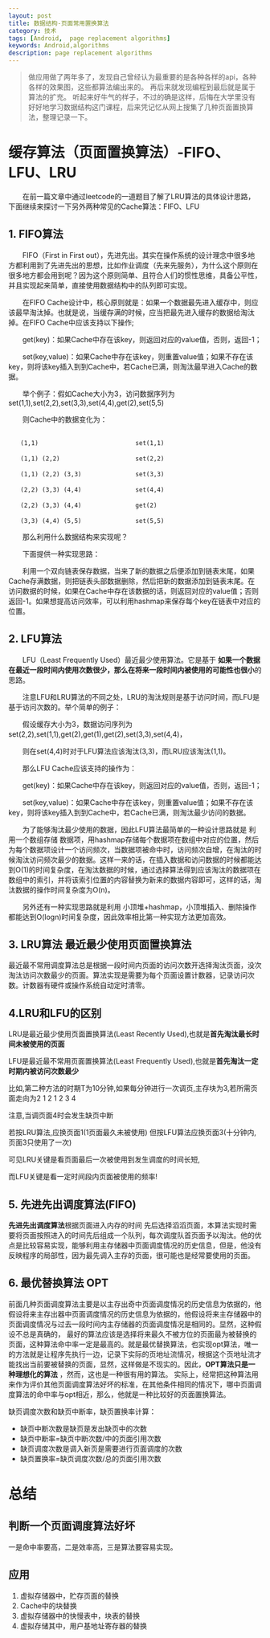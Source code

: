```yaml
---
layout: post
title: 数据结构-页面常用置换算法
category: 技术
tags: [Android,  page replacement algorithms]
keywords: Android,algorithms
description: page replacement algorithms
---
```


> 做应用做了两年多了，发现自己曾经认为最重要的是各种各样的api，各种各样的效果图，这些都算法编出来的。  再后来就发现编程到最后就是属于算法的扩充。 听起来好牛气的样子，不过的确是这样，后悔在大学里没有好好地学习数据结构这门课程，后来凭记忆从网上搜集了几种页面置换算法，整理记录一下。 


# 缓存算法（页面置换算法）-FIFO、LFU、LRU

　　在前一篇文章中通过leetcode的一道题目了解了LRU算法的具体设计思路，下面继续来探讨一下另外两种常见的Cache算法：FIFO、LFU

## 1. FIFO算法

　　FIFO（First in First out），先进先出。其实在操作系统的设计理念中很多地方都利用到了先进先出的思想，比如作业调度（先来先服务），为什么这个原则在很多地方都会用到呢？因为这个原则简单、且符合人们的惯性思维，具备公平性，并且实现起来简单，直接使用数据结构中的队列即可实现。

　　在FIFO Cache设计中，核心原则就是：如果一个数据最先进入缓存中，则应该最早淘汰掉。也就是说，当缓存满的时候，应当把最先进入缓存的数据给淘汰掉。在FIFO Cache中应该支持以下操作;

　　get(key)：如果Cache中存在该key，则返回对应的value值，否则，返回-1；

　　set(key,value)：如果Cache中存在该key，则重置value值；如果不存在该key，则将该key插入到到Cache中，若Cache已满，则淘汰最早进入Cache的数据。

　　举个例子：假如Cache大小为3，访问数据序列为set(1,1),set(2,2),set(3,3),set(4,4),get(2),set(5,5)

　　则Cache中的数据变化为：

```

　　(1,1)                           set(1,1)

　　(1,1) (2,2)                     set(2,2)

　　(1,1) (2,2) (3,3)               set(3,3)

　　(2,2) (3,3) (4,4)               set(4,4)

　　(2,2) (3,3) (4,4)               get(2)

　　(3,3) (4,4) (5,5)               set(5,5)

```

 　　那么利用什么数据结构来实现呢？

　　下面提供一种实现思路：

　　利用一个双向链表保存数据，当来了新的数据之后便添加到链表末尾，如果Cache存满数据，则把链表头部数据删除，然后把新的数据添加到链表末尾。在访问数据的时候，如果在Cache中存在该数据的话，则返回对应的value值；否则返回-1。如果想提高访问效率，可以利用hashmap来保存每个key在链表中对应的位置。

## 2. LFU算法

　　LFU（Least Frequently Used）最近最少使用算法。它是基于 **如果一个数据在最近一段时间内使用次数很少，那么在将来一段时间内被使用的可能性也很小**的思路。

　　注意LFU和LRU算法的不同之处，LRU的淘汰规则是基于访问时间，而LFU是基于访问次数的。举个简单的例子：

　　假设缓存大小为3，数据访问序列为set(2,2),set(1,1),get(2),get(1),get(2),set(3,3),set(4,4)，

　　则在set(4,4)时对于LFU算法应该淘汰(3,3)，而LRU应该淘汰(1,1)。

　　那么LFU Cache应该支持的操作为：

　　get(key)：如果Cache中存在该key，则返回对应的value值，否则，返回-1；

　　set(key,value)：如果Cache中存在该key，则重置value值；如果不存在该key，则将该key插入到到Cache中，若Cache已满，则淘汰最少访问的数据。

　　为了能够淘汰最少使用的数据，因此LFU算法最简单的一种设计思路就是 利用一个数组存储 数据项，用hashmap存储每个数据项在数组中对应的位置，然后为每个数据项设计一个访问频次，当数据项被命中时，访问频次自增，在淘汰的时候淘汰访问频次最少的数据。这样一来的话，在插入数据和访问数据的时候都能达到O(1)的时间复杂度，在淘汰数据的时候，通过选择算法得到应该淘汰的数据项在数组中的索引，并将该索引位置的内容替换为新来的数据内容即可，这样的话，淘汰数据的操作时间复杂度为O(n)。

　　另外还有一种实现思路就是利用 小顶堆+hashmap，小顶堆插入、删除操作都能达到O(logn)时间复杂度，因此效率相比第一种实现方法更加高效。

## 3. LRU算法  最近最少使用页面置换算法

最近最不常用调度算法总是根据一段时间内页面的访问次数开选择淘汰页面，没次淘汰访问次数最少的页面。算法实现是需要为每个页面设置计数器，记录访问次数。计数器有硬件或操作系统自动定时清零。


## 4.LRU和LFU的区别


LRU是最近最少使用页面置换算法(Least Recently Used),也就是**首先淘汰最长时间未被使用的页面**

LFU是最近最不常用页面置换算法(Least Frequently Used),也就是**首先淘汰一定时期内被访问次数最少**

比如,第二种方法的时期T为10分钟,如果每分钟进行一次调页,主存块为3,若所需页面走向为2 1 2 1 2 3 4

注意,当调页面4时会发生缺页中断

若按LRU算法,应换页面1(1页面最久未被使用) 但按LFU算法应换页面3(十分钟内,页面3只使用了一次)

可见LRU关键是看页面最后一次被使用到发生调度的时间长短,

而LFU关键是看一定时间段内页面被使用的频率!


## 5. 先进先出调度算法(FIFO)

**先进先出调度算法**根据页面进入内存的时间 先后选择滔滔页面，本算法实现时需要将页面按照进入的时间先后组成一个队列，每次调度队首页面予以淘汰。他的优点是比较容易实现，能够利用主存储器中页面调度情况的历史信息，但是，他没有反映程序的局部性，因为最先调入主存的页面，很可能也是经常要使用的页面。

## 6. 最优替换算法 OPT

  前面几种页面调度算法主要是以主存出奇中页面调度情况的历史信息为依据的，他假设将来主存出器中页面调度情况的历史信息为依据的，他假设将来主存储器中的页面调度情况与过去一段时间内主存储器的页面调度情况是相同的。显然，这种假设不总是真确的，
  最好的算法应该是选择将来最久不被方位的页面最为被替换的页面，这种算法命中率一定是最高的。就是最优替换算法，也实现opt算法，唯一的方法就是让程序先执行一边，记录下实际的页地址流情况，根据这个页地址流才能找出当前要被替换的页面，显然，这样做是不现实的。因此，**OPT算法只是一种理想化的算法** ，然而，这也是一种很有用的算法。
  实际上，经常把这种算法用来作为评价其他页面调度算法好坏的标准，在其他条件相同的情况下，哪中页面调度算法的命中率与opt相近，那么，他就是一种比较好的页面置换算法。

 缺页调度次数和缺页中断率，缺页置换率计算：
* 缺页中断次数是缺页是发出缺页中的次数
* 缺页中断率=缺页中断次数/中的页面引用次数
* 缺页调度次数是调入新页是需要进行页面调度的次数
* 缺页置换率=缺页调度次数/总的页面引用次数

# 总结

## 判断一个页面调度算法好坏
一是命中率要高，二是效率高，三是算法要容易实现。

## 应用 

1. 虚拟存储器中，贮存页面的替换
2. Cache中的块替换
3. 虚拟存储器中的快慢表中，块表的替换
4. 虚拟存储其中，用户基地址寄存器的替换



